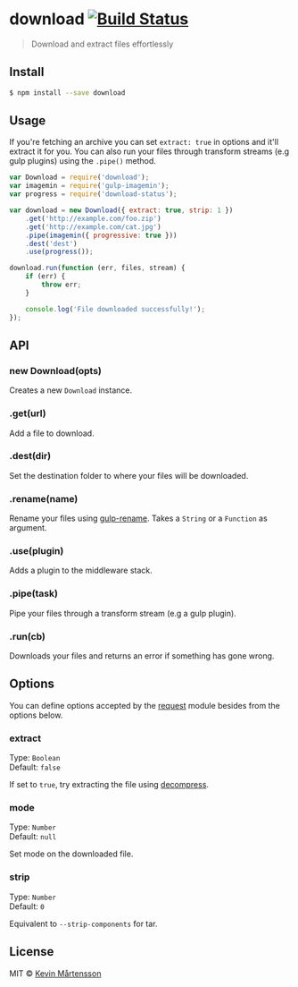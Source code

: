 # download [![Build Status](http://img.shields.io/travis/kevva/download.svg?style=flat)](https://travis-ci.org/kevva/download)

> Download and extract files effortlessly

## Install

```sh
$ npm install --save download
```

## Usage

If you're fetching an archive you can set `extract: true` in options and
it'll extract it for you. You can also run your files through transform streams 
(e.g gulp plugins) using the `.pipe()` method.

```js
var Download = require('download');
var imagemin = require('gulp-imagemin');
var progress = require('download-status');

var download = new Download({ extract: true, strip: 1 })
    .get('http://example.com/foo.zip')
    .get('http://example.com/cat.jpg')
    .pipe(imagemin({ progressive: true }))
    .dest('dest')
    .use(progress());

download.run(function (err, files, stream) {
    if (err) {
        throw err;
    }

    console.log('File downloaded successfully!');
});
```

## API

### new Download(opts)

Creates a new `Download` instance.

### .get(url)

Add a file to download.

### .dest(dir)

Set the destination folder to where your files will be downloaded.

### .rename(name)

Rename your files using [gulp-rename](https://github.com/hparra/gulp-rename). 
Takes a `String` or a `Function` as argument.

### .use(plugin)

Adds a plugin to the middleware stack.

### .pipe(task)

Pipe your files through a transform stream (e.g a gulp plugin).

### .run(cb)

Downloads your files and returns an error if something has gone wrong.

## Options

You can define options accepted by the [request](https://github.com/mikeal/request#requestoptions-callback) 
module besides from the options below.

### extract

Type: `Boolean`  
Default: `false`

If set to `true`, try extracting the file using [decompress](https://github.com/kevva/decompress/).

### mode

Type: `Number`  
Default: `null`

Set mode on the downloaded file.

### strip

Type: `Number`  
Default: `0`

Equivalent to `--strip-components` for tar.

## License

MIT © [Kevin Mårtensson](http://kevinmartensson.com)

